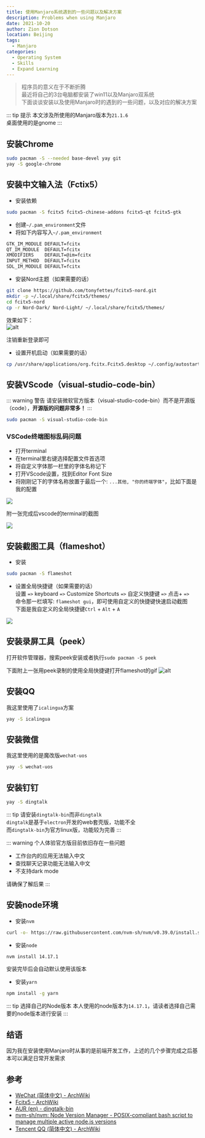 ```yaml
---
title: 使用Manjaro系统遇到的一些问题以及解决方案
description: Problems when using Manjaro
date: 2021-10-20
author: Zion Dotson
location: Beijing
tags:
  - Manjaro
categories:
  - Operating System
  - Skills
  - Expand Learning
---
```


> 程序员的意义在于不断折腾  
> 最近将自己的3台电脑都安装了win11以及Manjaro双系统  
> 下面谈谈安装以及使用Manjaro时的遇到的一些问题，以及对应的解决方案
<!-- more -->

::: tip 提示
本文涉及所使用的Manjaro版本为`21.1.6`  
桌面使用的是gnome
:::

## 安装Chrome

```sh
sudo pacman -S --needed base-devel yay git
yay -S google-chrome
```

## 安装中文输入法（Fctix5）

* 安装依赖
```sh
sudo pacman -S fcitx5 fcitx5-chinese-addons fcitx5-qt fcitx5-gtk 
```
* 创建`~/.pam_environment`文件
* 将如下内容写入`~/.pam_environment`
```sh
GTK_IM_MODULE DEFAULT=fcitx
QT_IM_MODULE  DEFAULT=fcitx
XMODIFIERS    DEFAULT=@im=fcitx
INPUT_METHOD  DEFAULT=fcitx
SDL_IM_MODULE DEFAULT=fcitx
```
* 安装Nord主题（如果需要的话）
```sh
git clone https://github.com/tonyfettes/fcitx5-nord.git
mkdir -p ~/.local/share/fcitx5/themes/
cd fcitx5-nord
cp -r Nord-Dark/ Nord-Light/ ~/.local/share/fcitx5/themes/
```
效果如下：  
![alt](/images/fcitx5-nord-theme.png)

注销重新登录即可
* 设置开机启动（如果需要的话）
```sh
cp /usr/share/applications/org.fcitx.Fcitx5.desktop ~/.config/autostart/
```

## 安装VScode（visual-studio-code-bin）

::: warning 警告
请安装微软官方版本（visual-studio-code-bin）而不是开源版（code），**开源版的问题非常多！**
:::

```sh
sudo pacman -S visual-studio-code-bin
```

### VSCode终端图标乱码问题

* 打开terminal
* 在terminal里右键选择配置文件首选项
* 将自定义字体那一栏里的字体名称记下
* 打开VScode设置，找到Editor Font Size
* 将刚刚记下的字体名称放置于最后一个: `...其他, "你的终端字体"`，比如下面是我的配置

![](/images/vscode-font-set.png)

附一张完成后vscode的terminal的截图

![](/images/vscode-terminal.png)

## 安装截图工具（flameshot）

* 安装
```sh
sudo pacman -S flameshot
```
* 设置全局快捷键（如果需要的话）  
设置 `=>` keyboard `=>` Customize Shortcuts `=>` 自定义快捷键 `=>` 点击+ `=>`  
命令那一栏填写: `flameshot gui`，即可使用自定义的快捷键快速启动截图  
下面是我自定义的全局快捷键`Ctrl` + `Alt` + `A`

![](/images/custom-flameshot-shortcut.png)

## 安装录屏工具（peek）

打开软件管理器，搜索peek安装或者执行`sudo pacman -S peek`

下面附上一张用peek录制的使用全局快捷键打开flameshot的gif
![alt](/images/peek-flameshot.gif)

## 安装QQ

我这里使用了`icalingua`方案
```sh
yay -S icalingua
```

## 安装微信

我这里使用的是魔改版`wechat-uos`
```sh
yay -S wechat-uos
```


## 安装钉钉

```sh
yay -S dingtalk
```

::: tip 请安装`dingtalk-bin`而非`dingtalk`  
`dingtalk`是基于`electron`开发的web套壳版，功能不全  
而`dingtalk-bin`为官方linux版，功能较为完善
:::

::: warning 个人体验官方版目前依旧存在一些问题
* 工作台内的应用无法输入中文
* 查找聊天记录功能无法输入中文
* 不支持dark mode

请确保了解后果
:::

## 安装node环境

* 安装`nvm`
```sh
curl -o- https://raw.githubusercontent.com/nvm-sh/nvm/v0.39.0/install.sh | bash
```
* 安装`node`
```sh
nvm install 14.17.1
```
安装完毕后会自动默认使用该版本
* 安装`yarn`
```sh
npm install -g yarn
```

::: tip 选择自己的Node版本
本人使用的node版本为`14.17.1`，请读者选择自己需要的node版本进行安装
:::

## 结语

因为我在安装使用Manjaro时从事的是前端开发工作，上述的几个步骤完成之后基本可以满足日常开发需求  

## 参考

* [WeChat (简体中文) - ArchWiki](https://wiki.archlinux.org/title/WeChat_(%E7%AE%80%E4%BD%93%E4%B8%AD%E6%96%87))
* [Fcitx5 - ArchWiki](https://wiki.archlinux.org/title/Fcitx5)
* [AUR (en) - dingtalk-bin](https://aur.archlinux.org/packages/dingtalk-bin/)
* [nvm-sh/nvm: Node Version Manager - POSIX-compliant bash script to manage multiple active node.js versions](https://github.com/nvm-sh/nvm#installing-and-updating)
* [Tencent QQ (简体中文) - ArchWiki](https://wiki.archlinux.org/title/Tencent_QQ_(%E7%AE%80%E4%BD%93%E4%B8%AD%E6%96%87)#Icalingua)